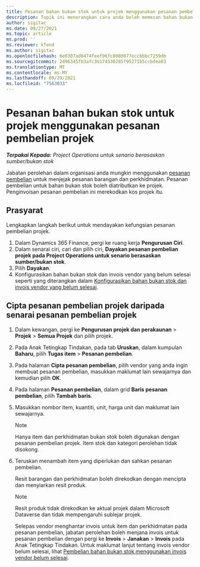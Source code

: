 ```yaml
---
title: Pesanan bahan bukan stok untuk projek menggunakan pesanan pembelian projek
description: Topik ini menerangkan cara anda boleh memesan bahan bukan stok untuk projek menggunakan pesanan pembelian projek.
author: sigitac
ms.date: 09/27/2021
ms.topic: article
ms.prod: ''
ms.reviewer: kfend
ms.author: sigitac
ms.openlocfilehash: 6e0307ad6474feef96fc8080877eccbbbc7259db
ms.sourcegitcommit: 2d96345fb3afc3b174530285f95271b5ccbdea03
ms.translationtype: MT
ms.contentlocale: ms-MY
ms.lasthandoff: 09/29/2021
ms.locfileid: "7563033"
---
```

# <a name="order-non-stocked-materials-for-a-project-using-project-purchase-orders"></a>Pesanan bahan bukan stok untuk projek menggunakan pesanan pembelian projek

_**Terpakai Kepada:** Project Operations untuk senario berasaskan sumber/bukan stok_

Jabatan perolehan dalam organisasi anda mungkin menggunakan [pesanan pembelian](/dynamics365/supply-chain/procurement/purchase-order-overview) untuk menjejak pesanan barangan dan perkhidmatan. Pesanan pembelian untuk bahan bukan stok boleh diatributkan ke projek. Penginvoisan pesanan pembelian ini merekodkan kos projek itu.

## <a name="prerequisites"></a>Prasyarat
Lengkapkan langkah berikut untuk mendayakan kefungsian pesanan pembelian projek.

1. Dalam Dynamics 365 Finance, pergi ke ruang kerja **Pengurusan Ciri**.
2. Dalam senarai ciri, cari dan pilih ciri, **Dayakan pesanan pembelian projek pada Project Operations untuk senario berasaskan sumber/bukan stok**.
3. Pilih **Dayakan**.
4. Konfigurasikan bahan bukan stok dan invois vendor yang belum selesai seperti yang diterangkan dalam [Konfigurasikan bahan bukan stok dan invois vendor yang belum selesai](configure-materials-nonstocked.md).

## <a name="create-a-project-purchase-order-from-the-project-purchase-order-list"></a>Cipta pesanan pembelian projek daripada senarai pesanan pembelian projek

1. Dalam kewangan, pergi ke **Pengurusan projek dan perakaunan** > **Projek** > **Semua Projek** dan pilih projek.
2. Pada Anak Tetingkap Tindakan, pada tab **Uruskan**, dalam kumpulan **Baharu**, pilih **Tugas item** > **Pesanan pembelian**.
3. Pada halaman **Cipta pesanan pembelian**, pilih vendor yang anda ingin membuat pesanan pembelian, masukkan maklumat lain sewajarnya dan kemudian pilih **OK**.
4. Pada halaman **Pesanan pembelian**, dalam grid **Baris pesanan pembelian**, pilih **Tambah baris**.
5. Masukkan nombor item, kuantiti, unit, harga unit dan maklumat lain sewajarnya.

    > [!NOTE]
    > Hanya item dan perkhidmatan bukan stok boleh digunakan dengan pesanan pembelian projek. Item stok dan kategori perolehan tidak disokong.

6. Teruskan menambah item yang diperlukan dan sahkan pesanan pembelian.

    Resit barangan dan perkhidmatan boleh direkodkan dengan mencipta dan menyiarkan resit produk.

    > [!NOTE]
    > Resit produk tidak direkodkan ke aktual projek dalam Microsoft Dataverse dan tidak mempengaruhi sublejar projek.

    Selepas vendor menghantar invois untuk item dan perkhidmatan pada pesanan pembelian, jabatan perolehan boleh menjana invois untuk pesanan pembelian dengan pergi ke **Invois** > **Janakan** > **Invois** pada Anak Tetingkap Tindakan. Untuk maklumat lanjut tentang invois vendor belum selesai, lihat [Pembelian bahan bukan stok menggunakan invois vendor belum selesai](pending-vendor-invoices.md).
